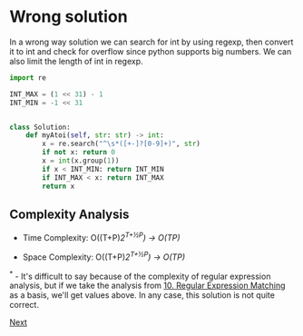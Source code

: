 # Wrong solution

In a wrong way solution we can search for int by using regexp, then convert it to int and check for overflow since python supports big numbers. We can also limit the length of int in regexp.

```python
import re

INT_MAX = (1 << 31) - 1
INT_MIN = -1 << 31


class Solution:
    def myAtoi(self, str: str) -> int:
        x = re.search("^\s*([+-]?[0-9]+)", str)
        if not x: return 0
        x = int(x.group(1))
        if x < INT_MIN: return INT_MIN
        if INT_MAX < x: return INT_MAX
        return x
```

## Complexity Analysis

* Time Complexity: O((T+P)*2<sup>T+&#189;P</sup>) -> O(TP) <sup>*</sup>

* Space Complexity: O((T+P)*2<sup>T+&#189;P</sup>) -> O(TP) <sup>*</sup>

<sup>*</sup> - It's difficult to say because of the complexity of regular expression analysis, but if we take the analysis from [10. Regular Expression Matching](../10.%20Regular%20Expression%20Matching/README.md) as a basis, we'll get values above. In any case, this solution is not quite correct.

[Next](solution2.md)